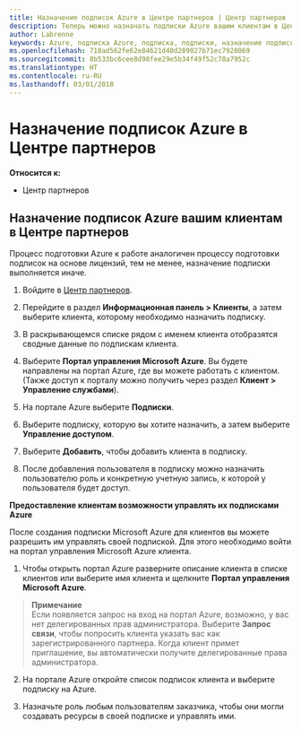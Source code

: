 ```yaml
---
title: Назначение подписок Azure в Центре партнеров | Центр партнеров
description: Теперь можно назначать подписки Azure вашим клиентам в Центре партнеров. Кроме того, можно предоставить им возможность самостоятельного управления подписками
author: Labrenne
keywords: Azure, подписка Azure, подписка, подписки, назначение подписки, управление подпиской Azure
ms.openlocfilehash: 718ad562fe62e84621d40d289027b71ec7928069
ms.sourcegitcommit: 8b533bc6cee8d98fee29e5b34f49f52c78a7952c
ms.translationtype: HT
ms.contentlocale: ru-RU
ms.lasthandoff: 03/01/2018
---
```

# <a name="assign-azure-subscriptions-in-partner-center"></a>Назначение подписок Azure в Центре партнеров

**Относится к:**

-  Центр партнеров
 
## <a name="assign-azure-subcriptions-to-your-customers-in-partner-center"></a>Назначение подписок Azure вашим клиентам в Центре партнеров

Процесс подготовки Azure к работе аналогичен процессу подготовки подписок на основе лицензий, тем не менее, назначение подписки выполняется иначе.
 
1. Войдите в [Центр партнеров](https://na01.safelinks.protection.outlook.com/?url=https%3A%2F%2Fpartnercenter.microsoft.com%2F&data=02%7C01%7Cv-keimag%40microsoft.com%7C6f107d2337fa483b078e08d4efba2d13%7C72f988bf86f141af91ab2d7cd011db47%7C1%7C0%7C636397030307982666&sdata=jViWaoT04hVO10MpiduZoNV95Iv%2B4RX3wpVd028RHSU%3D&reserved=0).

2. Перейдите в раздел **Информационная панель > Клиенты**, а затем выберите клиента, которому необходимо назначить подписку.

3. В раскрывающемся списке рядом с именем клиента отобразятся сводные данные по подпискам клиента.

4. Выберите **Портал управления Microsoft Azure**. Вы будете направлены на портал Azure, где вы можете работать с клиентом. (Также доступ к порталу можно получить через раздел **Клиент > Управление службами**).

5. На портале Azure выберите **Подписки**.

6. Выберите подписку, которую вы хотите назначить, а затем выберите **Управление доступом**.

7. Выберите **Добавить**, чтобы добавить клиента в подписку. 

8. После добавления пользователя в подписку можно назначить пользователю роль и конкретную учетную запись, к которой у пользователя будет доступ. 

**Предоставление клиентам возможности управлять их подписками Azure**

После создания подписки Microsoft Azure для клиентов вы можете разрешить им управлять своей подпиской. Для этого необходимо войти на портал управления Microsoft Azure клиента. 

1.  Чтобы открыть портал Azure разверните описание клиента в списке клиентов или выберите имя клиента и щелкните **Портал управления Microsoft Azure**.
    
 >**Примечание** <br> Если появляется запрос на вход на портал Azure, возможно, у вас нет делегированных прав администратора. Выберите **Запрос связи**, чтобы попросить клиента указать вас как зарегистрированного партнера. Когда клиент примет приглашение, вы автоматически получите делегированные права администратора. 

2.  На портале Azure откройте список подписок клиента и выберите подписку на Azure.

3.  Назначьте роль любым пользователям заказчика, чтобы они могли создавать ресурсы в своей подписке и управлять ими.


